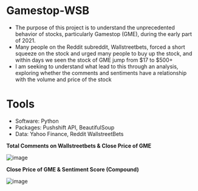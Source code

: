 # Gamestop-WSB

* The purpose of this project is to understand the unprecedented behavior of stocks, particularly Gamestop (GME), during the early part of 2021. 
* Many people on the Reddit subreddit, Wallstreetbets, forced a short squeeze on the stock and urged many people to buy up the stock, and within days we seen the stock of GME jump from $17 to $500+
* I am seeking to understand what lead to this through an analysis, exploring  whether the comments and sentiments have a relationship with the volume and price of the stock

# Tools
* Software: Python
* Packages: Pushshift API, BeautifulSoup
* Data: Yahoo Finance, Reddit WallstreetBets

**Total Comments on Wallstreetbets & Close Price of GME**

![image](https://user-images.githubusercontent.com/74162007/117516979-8430cd00-af4f-11eb-9273-2342b1a76473.png)

**Close Price of GME & Sentiment Score (Compound)**

![image](https://user-images.githubusercontent.com/74162007/117517004-96127000-af4f-11eb-88b7-6676812a313d.png)

